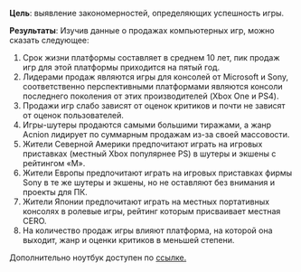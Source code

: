 ﻿**Цель**: выявление закономерностей, определяющих успешность игры.

**Результаты**:
Изучив данные о продажах компьютерных игр, можно сказать следующее:

1. Срок жизни платформы составляет в среднем 10 лет, пик продаж игр для этой платформы приходится на пятый год.
2. Лидерами продаж являются игры для консолей от Microsoft и Sony, соответственно перспективными платформами являются консоли последнего поколения от этих производителей (Xbox One и PS4).
3. Продажи игр слабо зависят от оценок критиков и почти не зависят от оценок пользователей.
4. Игры-шутеры продаются самыми большими тиражами, а жанр Acnion лидирует по суммарным продажам из-за своей массовости.
5. Жители Северной Америки предпочитают играть на игровых приставках (местный Xbox популярнее PS) в шутеры и экшены с рейтингом «M».
6. Жители Европы предпочитают играть на игровых приставках фирмы Sony в те же шутеры и экшены, но не оставляют без внимания и проекты для ПК.
7. Жители Японии предпочитают играть на местных портативных консолях в ролевые игры, рейтинг которым присваивает местная CERO.
8. На количество продаж игры влияют платформа, на которой она выходит, жанр и оценки критиков в меньшей степени.


Дополнительно ноутбук доступен по [ссылке.](https://nbviewer.jupyter.org/github/DmitrievAndrew/yandex_praktikum_projects/blob/master/%D0%98%D1%81%D1%81%D0%BB%D0%B5%D0%B4%D0%BE%D0%B2%D0%B0%D0%BD%D0%B8%D0%B5%20%D1%80%D1%8B%D0%BD%D0%BA%D0%B0%20%D0%BA%D0%BE%D0%BC%D0%BF%D1%8C%D1%8E%D1%82%D0%B5%D1%80%D0%BD%D1%8B%D1%85%20%D0%B8%D0%B3%D1%80/games.ipynb)